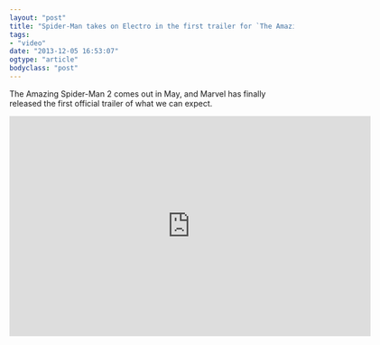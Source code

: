 ```yaml
---
layout: "post"
title: "Spider-Man takes on Electro in the first trailer for `The Amazing Spider-Man 2`"
tags: 
- "video"
date: "2013-12-05 16:53:07"
ogtype: "article"
bodyclass: "post"
---
```


The Amazing Spider-Man 2 comes out in May, and Marvel has finally released the first official trailer of what we can expect.

<span class="embed-youtube" style="text-align:center; display: block;"><iframe allowfullscreen="true" class="youtube-player" frameborder="0" height="390" src="http://www.youtube.com/embed/nbp3Ra3Yp74?version=3&rel=1&fs=1&showsearch=0&showinfo=1&iv_load_policy=1&wmode=transparent" type="text/html" width="640"></iframe></span>